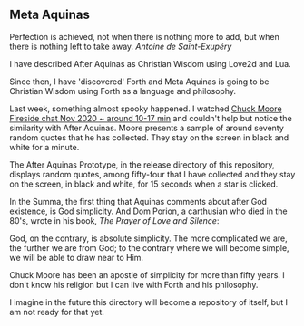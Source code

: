 ## Meta Aquinas

Perfection is achieved, not when there is nothing more to add, but 
when there is nothing left to take away.
*Antoine de Saint-Exupéry*

I have described After Aquinas as Christian Wisdom using Love2d and Lua.

Since then, I have 'discovered' Forth and Meta Aquinas is going to be
Christian Wisdom using Forth as a language and philosophy.

Last week, something almost spooky happened. 
I watched <a href="https://www.youtube.com/watch?v=81bkIqPpe0g">Chuck Moore
Fireside chat Nov 2020 ~ around 10-17 min</a> and couldn't help but notice 
the similarity with After Aquinas. Moore presents a sample of around 
seventy random quotes that he has collected. They stay on the screen in 
black and white for a minute.

The After Aquinas Prototype, in the release directory of this repository,
displays random quotes, among fifty-four that I have collected and they
stay on the screen, in black and white, for 15 seconds when a star is 
clicked. 

In the Summa, the first thing that Aquinas comments about after God existence,
is God simplicity. And Dom Porion, a carthusian who died in the 80's, wrote
in his book, *The Prayer of Love and Silence*: 

God, on the contrary, is absolute simplicity. The more complicated we are, 
the further we are from God; to the contrary where we will become simple, we 
will be able to draw near to Him.

Chuck Moore has been an apostle of simplicity for more than fifty years.
I don't know his religion but I can live with Forth and his philosophy.

I imagine in the future this directory will become a repository of itself,
but I am not ready for that yet.


